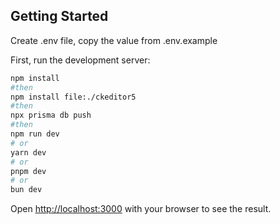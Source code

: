 
## Getting Started

Create .env file, copy the value from .env.example

First, run the development server:

```bash
npm install
#then 
npm install file:./ckeditor5
#then
npx prisma db push 
#then 
npm run dev
# or
yarn dev
# or
pnpm dev
# or
bun dev
```

Open [http://localhost:3000](http://localhost:3000) with your browser to see the result.
